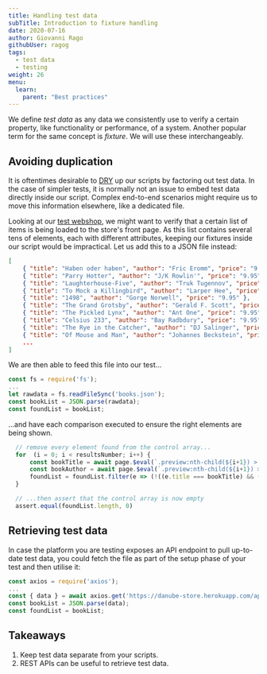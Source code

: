 ```yaml
---
title: Handling test data
subTitle: Introduction to fixture handling
date: 2020-07-16
author: Giovanni Rago
githubUser: ragog
tags:
  - test data
  - testing
weight: 26
menu:
  learn:
    parent: "Best practices"
---
```


We define _test data_ as any data we consistently use to verify a certain property, like functionality or performance, of a system. Another popular term for the same concept is _fixture_. We will use these interchangeably.

<!-- more -->

## Avoiding duplication

It is oftentimes desirable to [DRY](https://en.wikipedia.org/wiki/Don%27t_repeat_yourself) up our scripts by factoring out test data. In the case of simpler tests, it is normally not an issue to embed test data directly inside our script. Complex end-to-end scenarios might require us to move this information elsewhere, like a dedicated file.

Looking at our [test webshop](https://danube-store.herokuapp.com/), we might want to verify that a certain list of items is being loaded to the store's front page. As this list contains several tens of elements, each with different attributes, keeping our fixtures inside our script would be impractical. Let us add this to a JSON file instead:

```json
[
    { "title": "Haben oder haben", "author": "Fric Eromm", "price": "9.95" },
    { "title": "Parry Hotter", "author": "J/K Rowlin'", "price": "9.95" },
    { "title": "Laughterhouse-Five", "author": "Truk Tugennov", "price": "9.95" },
    { "title": "To Mock a Killingbird", "author": "Larper Hee", "price": "9.95" },
    { "title": "1498", "author": "Gorge Norwell", "price": "9.95" },
    { "title": "The Grand Grotsby", "author": "Gerald F. Scott", "price": "9.95" },
    { "title": "The Pickled Lynx", "author": "Ant One", "price": "9.95" },
    { "title": "Celsius 233", "author": "Bay Radbdury", "price": "9.95" },
    { "title": "The Rye in the Catcher", "author": "DJ Salinger", "price": "9.95" },
    { "title": "Of Mouse and Man", "author": "Johannes Beckstein", "price": "9.95" },
    ...
]
```

We are then able to feed this file into our test...

```js
const fs = require('fs');
...
let rawdata = fs.readFileSync('books.json');
const bookList = JSON.parse(rawdata);
const foundList = bookList;
```

...and have each comparison executed to ensure the right elements are being shown.

```js
  // remove every element found from the control array...
  for  (i = 0; i < resultsNumber; i++) {
      const bookTitle = await page.$eval(`.preview:nth-child(${i+1}) > .preview-title`, e => e.innerText)
      const bookAuthor = await page.$eval(`.preview:nth-child(${i+1}) > .preview-author`, e => e.innerText)
      foundList = foundList.filter(e => (!((e.title === bookTitle) && (e.author === bookAuthor))))
  }

  // ...then assert that the control array is now empty
  assert.equal(foundList.length, 0)
```

## Retrieving test data

In case the platform you are testing exposes an API endpoint to pull up-to-date test data, you could fetch the file as part of the setup phase of your test and then utilise it:

```js
const axios = require('axios');
...
const { data } = await axios.get('https://danube-store.herokuapp.com/api/books');
const bookList = JSON.parse(data);
const foundList = bookList;
```

## Takeaways

1. Keep test data separate from your scripts.
2. REST APIs can be useful to retrieve test data.
